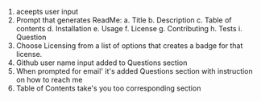 1. aceepts user input
2. Prompt that generates ReadMe:
    a. Title
    b. Description
    c. Table of contents
    d. Installation
    e. Usage
    f. License
    g. Contributing
    h. Tests
    i. Question
3. Choose Licensing from a list of options that creates a badge for that license.
4. Github user name input added to Questions section
5. When prompted for email' it's added Questions section with instruction on how to reach me
6. Table of Contents take's you too corresponding section

